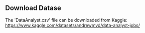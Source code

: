## Download Datase
The 'DataAnalyst.csv' file can be downloaded from Kaggle: https://www.kaggle.com/datasets/andrewmvd/data-analyst-jobs/